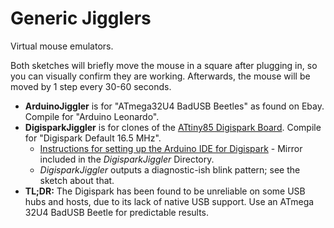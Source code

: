 # Generic Jigglers

Virtual mouse emulators.

Both sketches will briefly move the mouse in a square after plugging in, so you can visually confirm they are working. Afterwards, the mouse will be moved by 1 step every 30-60 seconds.

- **ArduinoJiggler** is for "ATmega32U4 BadUSB Beetles" as found on Ebay. Compile for "Arduino Leonardo".
- **DigisparkJiggler** is for clones of the [ATtiny85 Digispark Board](http://digistump.com/products/1). Compile for "Digispark Default 16.5 MHz".
  - [Instructions for setting up the Arduino IDE for Digispark](http://digistump.com/wiki/digispark/tutorials/connecting) - Mirror included in the *DigisparkJiggler* Directory.
  - *DigisparkJiggler* outputs a diagnostic-ish blink pattern; see the sketch about that.
- **TL;DR:** The Digispark has been found to be unreliable on some USB hubs and hosts, due to its lack of native USB support. Use an ATmega 32U4 BadUSB Beetle for predictable results.
